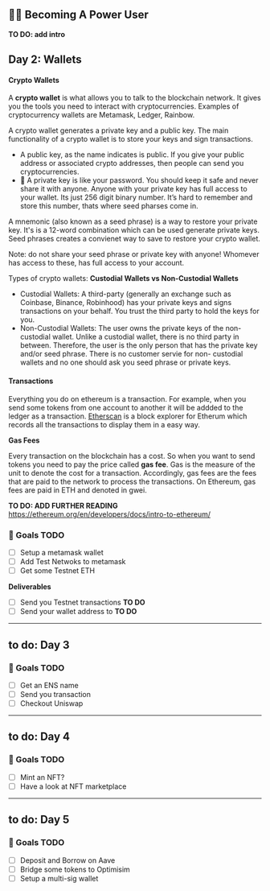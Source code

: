 ## 👩‍🔬 Becoming A Power User 

**TO DO: add intro**

## Day 2: Wallets

#### Crypto Wallets

A **crypto wallet** is what allows you to talk to the blockchain network. It gives you the tools you need to interact with cryptocurrencies. Examples of cryptocurrency wallets are Metamask, Ledger, Rainbow.

A crypto wallet generates a private key and a public key. The main functionality of a crypto wallet is to store your keys and sign transactions. 

-	A public key, as the name indicates is public. If you give your public address or associated crypto addresses, then people can send you cryptocurrencies. 
-	🔐 A private key is like your password. You should keep it safe and never share it with anyone. Anyone with your private key has full access to your wallet. 
Its just 256 digit binary number. It’s hard to remember and store this number, thats where seed pharses come in. 

A mnemonic (also known as a seed phrase) is a way to restore your private key. It's is a 12-word combination which can be used generate private keys. 
Seed phrases creates a convienet way to save to restore your crypto wallet. 

Note: do not share your seed phrase or private key with anyone! Whomever has access to these, has full access to your account.

Types of crypto wallets: **Custodial Wallets vs Non-Custodial Wallets**

-	Custodial Wallets: A third-party (generally an exchange such as Coinbase, Binance, Robinhood) has your private keys and signs transactions on your behalf. You trust the third party to hold the keys for you.
-	Non-Custodial Wallets: The user owns the private keys of the non-custodial wallet. Unlike a custodial wallet, there is no third party in between. Therefore, the user is the only person that has the private key and/or seed phrase. There is no customer servie for non- custodial wallets and no one should ask you seed phrase or private keys. 

#### Transactions 

Everything you do on ethereum is a transaction. For example, 
when you send some tokens from one account to another it will be addded to the ledger as a transaction. 
[Etherscan](https://etherscan.io/) is a block explorer for Etherum which records all the transactions to display them in a easy way. 

**Gas Fees** 

Every transaction on the blockchain has a cost. So when you want to send tokens you need to pay the price called **gas fee**. Gas is the measure of the unit to denote the cost for a transaction. Accordingly, gas fees are the fees that are paid to the network to process the transactions. 
On Ethereum, gas fees are paid in ETH and denoted in gwei. 

**TO DO: ADD FURTHER READING** https://ethereum.org/en/developers/docs/intro-to-ethereum/ 

### 🥅 Goals TODO
- [ ] Setup a metamask wallet 
- [ ] Add Test Netwoks to metamask 
- [ ] Get some Testnet ETH

**Deliverables**
- [ ] Send you Testnet transactions **TO DO**
- [ ] Send your wallet address to **TO DO**

----  
  
## to do: Day 3 
  
### 🥅 Goals TODO
- [ ] 	Get an ENS name 
- [ ]  Send you transaction 
- [ ]  Checkout Uniswap 
  
----  
  
## to do: Day 4
  
### 🥅 Goals TODO
- [ ] Mint an NFT?
- [ ] Have a look at NFT marketplace 
  
----  
  
## to do: Day 5
  
### 🥅 Goals TODO
- [ ] Deposit and Borrow on Aave 
- [ ] Bridge some tokens to Optimisim 
- [ ] Setup a multi-sig wallet
